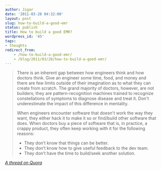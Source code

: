```yaml
---
author: Jigar
date: '2011-03-28 04:32:00'
layout: post
slug: how-to-build-a-good-emr
status: publish
title: How to build a good EMR?
wordpress_id: '45'
tags:
- thoughts
redirect_from:
    - /how-to-build-a-good-emr/
    - /blog/2011/03/28/how-to-build-a-good-emr/
---
```


>There is an inherent gap between how engineers think and how
>doctors think. Give an engineer some time, food, and money and
>there are few limits outside of their imagination as to what they
>can create from scratch. The grand majority of doctors, however,
>are not builders; they are pattern-recognition machines trained to
>recognize constellations of symptoms to diagnose disease and treat
>it. Don't underestimate the impact of this difference in
>mentality.
>
>When engineers encounter software that doesn't work the way they
>want, they either hack it to make it so or find/build other
>software that does. When doctors buy a piece of software that is,
>in practice, a crappy product, they often keep working with it for
>the following reasons:
>
>-   They don’t know that things can be better. 
>-   They don’t know how to give useful feedback to the dev team.
>-   They don’t have the time to build/seek another solution.

*[A thread on Quora](http://www.quora.com/Jae-Won-Joh/How-to-build-a-good-EMR-part-1)*



